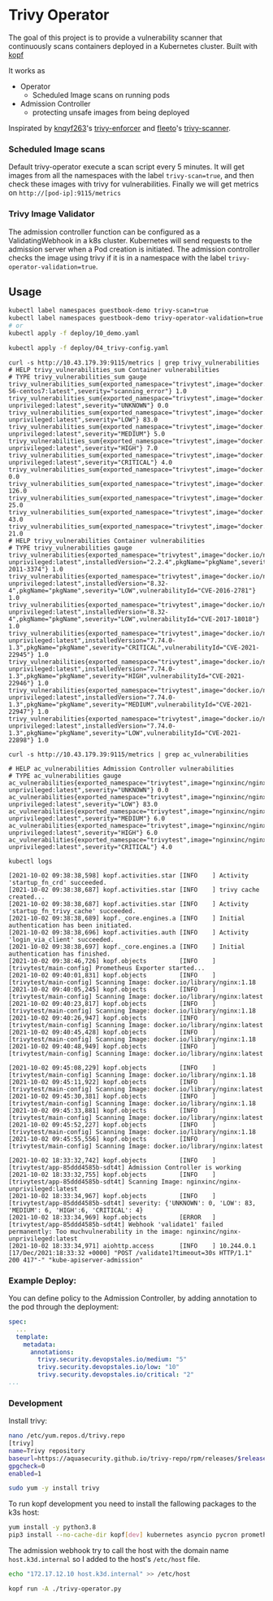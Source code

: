 # Trivy Operator

The goal of this project is to provide a vulnerability scanner that continuously scans containers deployed in a Kubernetes cluster. Built with [kopf](https://github.com/nolar/kopf)


It works as 
- Operator
  - Scheduled Image scans on running pods
- Admission Controller
  - protecting unsafe images from being deployed

Inspirated by [knqyf263](https://github.com/knqyf263)'s [trivy-enforcer](https://github.com/aquasecurity/trivy-enforcer) and [fleeto](https://github.com/fleeto)'s [trivy-scanner](https://github.com/fleeto/trivy-scanner).

### Scheduled Image scans
Default trivy-operator execute a scan script every 5 minutes. It will get images from all the namespaces with the label `trivy-scan=true`, and then check these images with trivy for vulnerabilities. Finally we will get metrics on `http://[pod-ip]:9115/metrics`

### Trivy Image Validator
The admission controller function can be configured as a ValidatingWebhook in a k8s cluster. Kubernetes will send requests to the admission server when a Pod creation is initiated. The admission controller checks the image using trivy if it is in a namespace with the label `trivy-operator-validation=true`.

## Usage

```bash
kubectl label namespaces guestbook-demo trivy-scan=true
kubectl label namespaces guestbook-demo trivy-operator-validation=true
# or
kubectl apply -f deploy/10_demo.yaml

kubectl apply -f deploy/04_trivy-config.yaml
```

~~~text
curl -s http://10.43.179.39:9115/metrics | grep trivy_vulnerabilities
# HELP trivy_vulnerabilities_sum Container vulnerabilities
# TYPE trivy_vulnerabilities_sum gauge
trivy_vulnerabilities_sum{exported_namespace="trivytest",image="docker.io/openshift/mysql-56-centos7:latest",severity="scanning_error"} 1.0
trivy_vulnerabilities_sum{exported_namespace="trivytest",image="docker.io/nginxinc/nginx-unprivileged:latest",severity="UNKNOWN"} 0.0
trivy_vulnerabilities_sum{exported_namespace="trivytest",image="docker.io/nginxinc/nginx-unprivileged:latest",severity="LOW"} 83.0
trivy_vulnerabilities_sum{exported_namespace="trivytest",image="docker.io/nginxinc/nginx-unprivileged:latest",severity="MEDIUM"} 5.0
trivy_vulnerabilities_sum{exported_namespace="trivytest",image="docker.io/nginxinc/nginx-unprivileged:latest",severity="HIGH"} 7.0
trivy_vulnerabilities_sum{exported_namespace="trivytest",image="docker.io/nginxinc/nginx-unprivileged:latest",severity="CRITICAL"} 4.0
trivy_vulnerabilities_sum{exported_namespace="trivytest",image="docker.io/library/nginx:1.18",severity="UNKNOWN"} 0.0
trivy_vulnerabilities_sum{exported_namespace="trivytest",image="docker.io/library/nginx:1.18",severity="LOW"} 126.0
trivy_vulnerabilities_sum{exported_namespace="trivytest",image="docker.io/library/nginx:1.18",severity="MEDIUM"} 25.0
trivy_vulnerabilities_sum{exported_namespace="trivytest",image="docker.io/library/nginx:1.18",severity="HIGH"} 43.0
trivy_vulnerabilities_sum{exported_namespace="trivytest",image="docker.io/library/nginx:1.18",severity="CRITICAL"} 21.0
# HELP trivy_vulnerabilities Container vulnerabilities
# TYPE trivy_vulnerabilities gauge
trivy_vulnerabilities{exported_namespace="trivytest",image="docker.io/nginxinc/nginx-unprivileged:latest",installedVersion="2.2.4",pkgName="pkgName",severity="LOW",vulnerabilityId="CVE-2011-3374"} 1.0
trivy_vulnerabilities{exported_namespace="trivytest",image="docker.io/nginxinc/nginx-unprivileged:latest",installedVersion="8.32-4",pkgName="pkgName",severity="LOW",vulnerabilityId="CVE-2016-2781"} 1.0
trivy_vulnerabilities{exported_namespace="trivytest",image="docker.io/nginxinc/nginx-unprivileged:latest",installedVersion="8.32-4",pkgName="pkgName",severity="LOW",vulnerabilityId="CVE-2017-18018"} 1.0
trivy_vulnerabilities{exported_namespace="trivytest",image="docker.io/nginxinc/nginx-unprivileged:latest",installedVersion="7.74.0-1.3",pkgName="pkgName",severity="CRITICAL",vulnerabilityId="CVE-2021-22945"} 1.0
trivy_vulnerabilities{exported_namespace="trivytest",image="docker.io/nginxinc/nginx-unprivileged:latest",installedVersion="7.74.0-1.3",pkgName="pkgName",severity="HIGH",vulnerabilityId="CVE-2021-22946"} 1.0
trivy_vulnerabilities{exported_namespace="trivytest",image="docker.io/nginxinc/nginx-unprivileged:latest",installedVersion="7.74.0-1.3",pkgName="pkgName",severity="MEDIUM",vulnerabilityId="CVE-2021-22947"} 1.0
trivy_vulnerabilities{exported_namespace="trivytest",image="docker.io/nginxinc/nginx-unprivileged:latest",installedVersion="7.74.0-1.3",pkgName="pkgName",severity="LOW",vulnerabilityId="CVE-2021-22898"} 1.0
~~~

~~~text
curl -s http://10.43.179.39:9115/metrics | grep ac_vulnerabilities

# HELP ac_vulnerabilities Admission Controller vulnerabilities
# TYPE ac_vulnerabilities gauge
ac_vulnerabilities{exported_namespace="trivytest",image="nginxinc/nginx-unprivileged:latest",severity="UNKNOWN"} 0.0
ac_vulnerabilities{exported_namespace="trivytest",image="nginxinc/nginx-unprivileged:latest",severity="LOW"} 83.0
ac_vulnerabilities{exported_namespace="trivytest",image="nginxinc/nginx-unprivileged:latest",severity="MEDIUM"} 6.0
ac_vulnerabilities{exported_namespace="trivytest",image="nginxinc/nginx-unprivileged:latest",severity="HIGH"} 6.0
ac_vulnerabilities{exported_namespace="trivytest",image="nginxinc/nginx-unprivileged:latest",severity="CRITICAL"} 4.0
~~~


~~~text
kubectl logs 

[2021-10-02 09:38:38,598] kopf.activities.star [INFO    ] Activity 'startup_fn_crd' succeeded.
[2021-10-02 09:38:38,687] kopf.activities.star [INFO    ] trivy cache created...
[2021-10-02 09:38:38,687] kopf.activities.star [INFO    ] Activity 'startup_fn_trivy_cache' succeeded.
[2021-10-02 09:38:38,689] kopf._core.engines.a [INFO    ] Initial authentication has been initiated.
[2021-10-02 09:38:38,696] kopf.activities.auth [INFO    ] Activity 'login_via_client' succeeded.
[2021-10-02 09:38:38,697] kopf._core.engines.a [INFO    ] Initial authentication has finished.
[2021-10-02 09:38:46,726] kopf.objects         [INFO    ] [trivytest/main-config] Prometheus Exporter started...
[2021-10-02 09:40:01,831] kopf.objects         [INFO    ] [trivytest/main-config] Scanning Image: docker.io/library/nginx:1.18
[2021-10-02 09:40:05,245] kopf.objects         [INFO    ] [trivytest/main-config] Scanning Image: docker.io/library/nginx:latest
[2021-10-02 09:40:23,817] kopf.objects         [INFO    ] [trivytest/main-config] Scanning Image: docker.io/library/nginx:1.18
[2021-10-02 09:40:26,947] kopf.objects         [INFO    ] [trivytest/main-config] Scanning Image: docker.io/library/nginx:latest
[2021-10-02 09:40:45,428] kopf.objects         [INFO    ] [trivytest/main-config] Scanning Image: docker.io/library/nginx:1.18
[2021-10-02 09:40:48,949] kopf.objects         [INFO    ] [trivytest/main-config] Scanning Image: docker.io/library/nginx:latest

[2021-10-02 09:45:08,229] kopf.objects         [INFO    ] [trivytest/main-config] Scanning Image: docker.io/library/nginx:1.18
[2021-10-02 09:45:11,922] kopf.objects         [INFO    ] [trivytest/main-config] Scanning Image: docker.io/library/nginx:latest
[2021-10-02 09:45:30,381] kopf.objects         [INFO    ] [trivytest/main-config] Scanning Image: docker.io/library/nginx:1.18
[2021-10-02 09:45:33,881] kopf.objects         [INFO    ] [trivytest/main-config] Scanning Image: docker.io/library/nginx:latest
[2021-10-02 09:45:52,227] kopf.objects         [INFO    ] [trivytest/main-config] Scanning Image: docker.io/library/nginx:1.18
[2021-10-02 09:45:55,556] kopf.objects         [INFO    ] [trivytest/main-config] Scanning Image: docker.io/library/nginx:latest

[2021-10-02 18:33:32,742] kopf.objects         [INFO    ] [trivytest/app-85ddd4585b-sdt4t] Admission Controller is working
[2021-10-02 18:33:32,755] kopf.objects         [INFO    ] [trivytest/app-85ddd4585b-sdt4t] Scanning Image: nginxinc/nginx-unprivileged:latest
[2021-10-02 18:33:34,967] kopf.objects         [INFO    ] [trivytest/app-85ddd4585b-sdt4t] severity: {'UNKNOWN': 0, 'LOW': 83, 'MEDIUM': 6, 'HIGH':6, 'CRITICAL': 4}
[2021-10-02 18:33:34,969] kopf.objects         [ERROR   ] [trivytest/app-85ddd4585b-sdt4t] Webhook 'validate1' failed permanently: Too muchvulnerability in the image: nginxinc/nginx-unprivileged:latest
[2021-10-02 18:33:34,971] aiohttp.access       [INFO    ] 10.244.0.1 [17/Dec/2021:18:33:32 +0000] "POST /validate1?timeout=30s HTTP/1.1" 200 417"-" "kube-apiserver-admission"
~~~

### Example Deploy:
You can define policy to the Admission Controller, by adding annotation to the pod through the deployment:

```yaml
spec:
  ...
  template:
    metadata:
      annotations:
        trivy.security.devopstales.io/medium: "5"
        trivy.security.devopstales.io/low: "10"
        trivy.security.devopstales.io/critical: "2"
...
```

### Development

Install trivy:

```bash
nano /etc/yum.repos.d/trivy.repo
[trivy]
name=Trivy repository
baseurl=https://aquasecurity.github.io/trivy-repo/rpm/releases/$releasever/$basearch/
gpgcheck=0
enabled=1

sudo yum -y install trivy
```

To run kopf development you need to install the fallowing packages to the k3s host:

```bash
yum install -y python3.8
pip3 install --no-cache-dir kopf[dev] kubernetes asyncio pycron prometheus_client oscrypto certvalidator certbuilder validators pyOpenSSL
```

The admission webhook try to call the host with the domain name `host.k3d.internal` so I added to the host's `/etc/host` file.

```bash
echo "172.17.12.10 host.k3d.internal" >> /etc/host
```

```bash
kopf run -A ./trivy-operator.py
```
